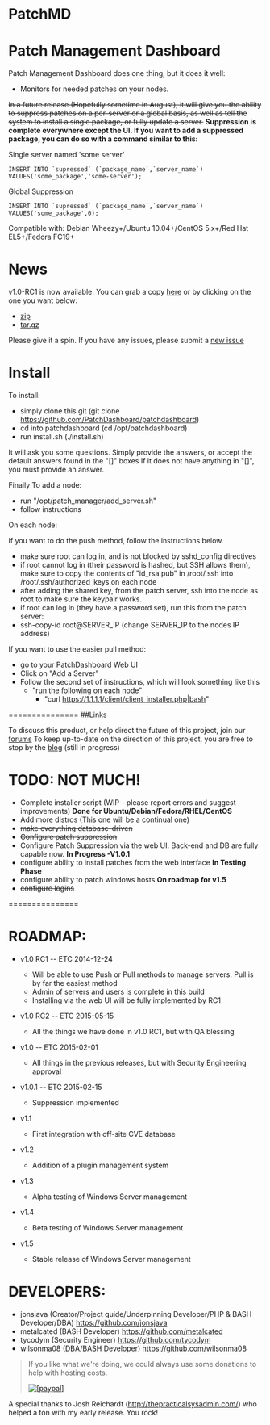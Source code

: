 PatchMD
==============

Patch Management Dashboard
===============
Patch Management Dashboard does one thing, but it does it well:
* Monitors for needed patches on your nodes.

~~In a future release (Hopefully sometime in August), it will give you the ability to suppress patches on
a per-server or a global basis, as well as tell the system to install a single package, or fully update a
server.~~ **Suppression is complete everywhere except the UI. If you want to add a suppressed package, you can do so with a command similar to this:**

Single server named 'some server'

```
INSERT INTO `supressed` (`package_name`,`server_name`) VALUES('some_package','some-server');
```

Global Suppression

```
INSERT INTO `supressed` (`package_name`,`server_name`) VALUES('some_package',0);
```

Compatible with: Debian Wheezy+/Ubuntu 10.04+/CentOS 5.x+/Red Hat EL5+/Fedora FC19+

News
===============

v1.0-RC1 is now available.  You can grab a copy [here](https://github.com/PatchDashboard/patchdashboard/releases/tag/v1.0-RC1) or by clicking on the one you want below:

* [zip](https://github.com/PatchDashboard/patchdashboard/archive/v1.0-RC1.zip)
* [tar.gz](https://github.com/PatchDashboard/patchdashboard/archive/v1.0-RC1.tar.gz)

Please give it a spin. If you have any issues, please submit a [new issue](https://github.com/PatchDashboard/patchdashboard/issues/new)


Install
===============

To install:

* simply clone this git (git clone https://github.com/PatchDashboard/patchdashboard)
* cd into patchdashboard (cd /opt/patchdashboard)
* run install.sh (./install.sh)

It will ask you some questions. Simply provide the answers, or accept the default answers found in the "[]" boxes
If it does not have anything in "[]", you must provide an answer.

Finally To add a node:
* run "/opt/patch_manager/add_server.sh"
 * follow instructions

On each node:

If you want to do the push method, follow the instructions below.
* make sure root can log in, and is not blocked by sshd_config directives
* if root cannot log in (their password is hashed, but SSH allows them), make sure to copy the contents of "id_rsa.pub" in /root/.ssh into /root/.ssh/authorized_keys on each node
 * after adding the shared key, from the patch server, ssh into the node as root to make sure the keypair works.
* if root can log in (they have a password set), run this from the patch server:
 * ssh-copy-id root@SERVER_IP (change SERVER_IP to the nodes IP address)

If you want to use the easier pull method:
* go to your PatchDashboard Web UI
* Click on "Add a Server"
* Follow the second set of instructions, which will look something like this
  * "run the following on each node"
    * "curl https://1.1.1.1/client/client_installer.php|bash"

===============
##Links

To discuss this product, or help direct the future of this project, join our [forums](http://community.patchdashboard.com)
To keep up-to-date on the direction of this project, you are free to stop by the [blog](http://patchdashboard.com) (still in progress)


TODO: NOT MUCH!
===============

* Complete installer script (WIP - please report errors and suggest improvements) **Done for Ubuntu/Debian/Fedora/RHEL/CentOS**
* Add more distros (This one will be a continual one)
* ~~make everything database-driven~~
* ~~Configure patch suppression~~
* Configure Patch Suppression via the web UI. Back-end and DB are fully capable now. **In Progress -V1.0.1**
* configure ability to install patches from the web interface **In Testing Phase**
* configure ability to patch windows hosts **On roadmap for v1.5**
* ~~configure logins~~

===============

ROADMAP:
===============
* v1.0 RC1 -- ETC 2014-12-24
  * Will be able to use Push or Pull methods to manage servers.  Pull is by far the easiest method
  * Admin of servers and users is complete in this build
  * Installing via the web UI will be fully implemented by RC1

* v1.0 RC2 -- ETC 2015-05-15
  * All the things we have done in v1.0 RC1, but with QA blessing

* v1.0 -- ETC 2015-02-01
  * All things in the previous releases, but with Security Engineering approval

* v1.0.1 -- ETC 2015-02-15
  * Suppression implemented

* v1.1
  * First integration with off-site CVE database

* v1.2
  * Addition of a plugin management system

* v1.3
  * Alpha testing of Windows Server management

* v1.4
  * Beta testing of Windows Server management

* v1.5
  * Stable release of Windows Server management

DEVELOPERS:
===============
* jonsjava (Creator/Project guide/Underpinning Developer/PHP & BASH Developer/DBA) https://github.com/jonsjava
* metalcated (BASH Developer) https://github.com/metalcated
* tycodym (Security Engineer) https://github.com/tycodym
* wilsonma08 (DBA/BASH Developer) https://github.com/wilsonma08

>If you like what we're doing, we could always use some donations to help with hosting costs.
>
> <a href="https://www.paypal.com/cgi-bin/webscr?cmd=_donations&business=KFELDM6WDEHLA&lc=US&item_name=PatchDashboard&item_number=GitHub%20PMDB&currency_code=USD&bn=PP%2dDonationsBF%3abtn_donate_LG%2egif%3aNonHosted"><img src="https://www.paypalobjects.com/en_US/i/btn/btn_donate_SM.gif" alt="[paypal]" /> </a>


A special thanks to Josh Reichardt (http://thepracticalsysadmin.com/) who helped a ton with my early release. You rock!
